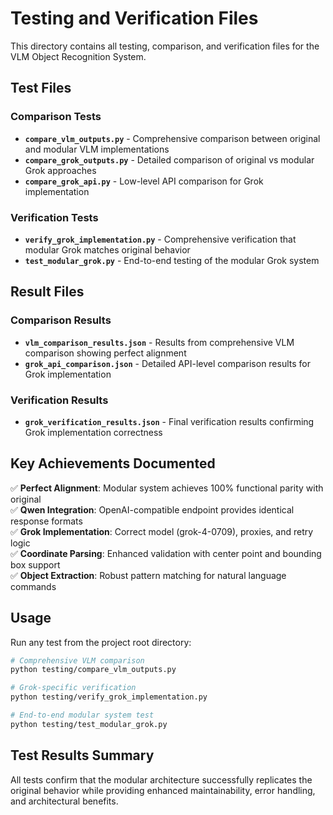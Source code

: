 # Testing and Verification Files

This directory contains all testing, comparison, and verification files for the VLM Object Recognition System.

## Test Files

### Comparison Tests
- **`compare_vlm_outputs.py`** - Comprehensive comparison between original and modular VLM implementations
- **`compare_grok_outputs.py`** - Detailed comparison of original vs modular Grok approaches  
- **`compare_grok_api.py`** - Low-level API comparison for Grok implementation

### Verification Tests
- **`verify_grok_implementation.py`** - Comprehensive verification that modular Grok matches original behavior
- **`test_modular_grok.py`** - End-to-end testing of the modular Grok system

## Result Files

### Comparison Results
- **`vlm_comparison_results.json`** - Results from comprehensive VLM comparison showing perfect alignment
- **`grok_api_comparison.json`** - Detailed API-level comparison results for Grok implementation

### Verification Results  
- **`grok_verification_results.json`** - Final verification results confirming Grok implementation correctness

## Key Achievements Documented

✅ **Perfect Alignment**: Modular system achieves 100% functional parity with original  
✅ **Qwen Integration**: OpenAI-compatible endpoint provides identical response formats  
✅ **Grok Implementation**: Correct model (grok-4-0709), proxies, and retry logic  
✅ **Coordinate Parsing**: Enhanced validation with center point and bounding box support  
✅ **Object Extraction**: Robust pattern matching for natural language commands  

## Usage

Run any test from the project root directory:

```bash
# Comprehensive VLM comparison
python testing/compare_vlm_outputs.py

# Grok-specific verification
python testing/verify_grok_implementation.py

# End-to-end modular system test
python testing/test_modular_grok.py
```

## Test Results Summary

All tests confirm that the modular architecture successfully replicates the original behavior while providing enhanced maintainability, error handling, and architectural benefits.

